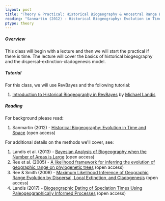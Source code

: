 ```yaml
---
layout: post
title: "Theory & Practical: Historical Biogeography & Ancestral Range Estimation"
reading: "Sanmartin (2012) - Historical Biogeography: Evolution in Time and Space"
ptype: theory
---
```


##### Overview

This class will begin with a lecture and then we will start the practical if there is time. The lecture will
cover the basics of historical biogeography and the dispersal-extinction-cladogenesis model.

##### Tutorial

For this class, we will use RevBayes and the following tutorial:

1. [Introduction to Historical Biogeography in RevBayes](https://revbayes.github.io/revbayes-site/tutorials/biogeo/biogeo_intro) by [Michael Landis](http://mlandis.github.io/)

 
##### Reading

For background please read:

1. Sanmartin (2012) - [Historical Biogeography: Evolution in Time and Space](https://link.springer.com/article/10.1007%2Fs12052-012-0421-2) (open access)

For additional details on the methods we'll cover, see:

1. Landis et al. (2013) - [Bayesian Analysis of Biogeography when the Number of Areas is Large](https://academic.oup.com/sysbio/article/62/6/789/1708738) (open access)
2. Ree et al. (2005) - [A likelihood framework for inferring the evolution of geographic range on phylogenetic trees](https://onlinelibrary.wiley.com/doi/abs/10.1111/j.0014-3820.2005.tb00940.x) (open access)
3. Ree & Smith (2008) - [Maximum Likelihood Inference of Geographic Range Evolution by Dispersal, Local Extinction, and Cladogenesis](https://onlinelibrary.wiley.com/doi/abs/10.1111/j.0014-3820.2005.tb00940.x) (open access)
2. Landis (2017) - [Biogeographic Dating of Speciation Times Using Paleogeographically Informed Processes](https://academic.oup.com/sysbio/article/66/2/128/2669985) (open access)
